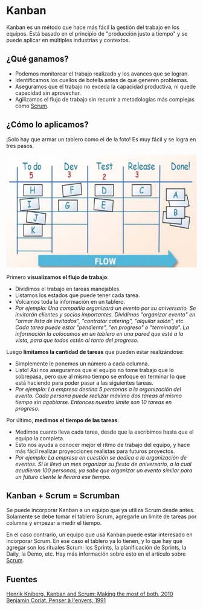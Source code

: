 # Kanban

Kanban es un método que hace más fácil la gestión del trabajo en los equipos. Está basado en el principio de "producción justo a tiempo" y se puede aplicar en múltiples industrias y contextos.

## ¿Qué ganamos?

* Podemos monitorear el trabajo realizado y los avances que se logran.
* Identificamos los cuellos de botella antes de que generen problemas.
* Aseguramos que el trabajo no exceda la capacidad productiva, ni quede capacidad sin aprovechar.
* Agilizamos el flujo de trabajo sin recurrir a metodologías más complejas como [Scrum](https://o-o.fyi/usa/scrum/).

## ¿Cómo lo aplicamos?

¡Solo hay que armar un tablero como el de la foto! Es muy fácil y se logra en tres pasos.

<img alt="Kanban board" src="../assets/images/kanban-dashboard.jpg" width="630" height="300">

Primero **visualizamos el flujo de trabajo**:
* Dividimos el trabajo en tareas manejables.
* Listamos los estados que puede tener cada tarea.
* Volcamos toda la información en un tablero.
* *Por ejemplo: Una compañía organizará un evento por su aniversario. Se invitarán clientes y socios importantes. Dividimos "organizar evento" en "armar lista de invitados", "contratar catering", "alquilar salón", etc. Cada tarea puede estar "pendiente", "en progreso" o "terminada". La información la colocamos en un tablero en una pared que esté a la vista, para que todos estén al tanto del progreso.*

Luego **limitamos la cantidad de tareas** que pueden estar realizándose:
* Simplemente le ponemos un número a cada columna.
* Listo! Así nos aseguramos que el equipo no tome trabajo que lo sobrepasa, pero que al mismo tiempo se enfoque en terminar lo que está haciendo para poder pasar a las siguientes tareas.
* *Por ejemplo: La empresa destina 5 personas a la organización del evento. Cada persona puede realizar máximo dos tareas al mismo tiempo sin agobiarse. Entonces nuestro límite son 10 tareas en progreso.*

Por último, **medimos el tiempo de las tareas**:
* Medimos cuanto lleva cada tarea, desde que la escribimos hasta que el equipo la completa.
* Esto nos ayuda a conocer mejor el ritmo de trabajo del equipo, y hace más fácil realizar proyecciones realistas para futuros proyectos.
* *Por ejemplo: La empresa en cuestión se dedica a la organización de eventos. Si le llevó un mes organizar su fiesta de aniversario, a la cual acudieron 100 personas, ya sabe que organizar un evento similar para un futuro cliente le llevará ese tiempo.*

## Kanban + Scrum = Scrumban

Se puede incorporar Kanban a un equipo que ya utiliza Scrum desde antes. Solamente se debe tomar el tablero Scrum, agregarle un limite de tareas por columna y empezar a medir el tiempo.

En el caso contrario, un equipo que usa Kanban puede estar interesado en incorporar Scrum. En ese caso el tablero ya lo tienen, y lo que hay que agregar son los rituales Scrum: los Sprints, la planificación de Sprints, la Daily, la Demo, etc. Hay más información sobre esto en el artículo sobre [Scrum](https://o-o.fyi/usa/scrum/).

## Fuentes
[Henrik Kniberg, Kanban and Scrum: Making the most of both, 2010](https://www.agileleanhouse.com/lib/lib/People/HenrikKniberg/KanbanAndScrumInfoQVersionFINAL.pdf)\
[Benjamin Coriat, Penser à l'envers, 1991](https://www.amazon.fr/Penser-lenvers-organisation-lentreprise-japonaise/dp/2267012464)